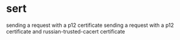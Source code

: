 # sert

sending a request with a p12 certificate
sending a request with a p12 certificate and russian-trusted-cacert certificate
